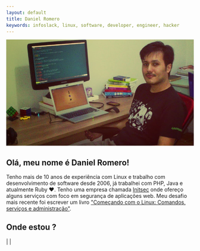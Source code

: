 ```yaml
---
layout: default
title: Daniel Romero
keywords: infoslack, linux, software, developer, engineer, hacker
---
```


![Daniel Romero](/images/daniel.png)

## Olá, meu nome é Daniel Romero!

Tenho mais de 10 anos de experiência com Linux e trabalho com desenvolvimento de
software desde 2006, já trabalhei com PHP, Java e atualmente Ruby ♥. Tenho uma
empresa chamada [Initsec](http://initsec.com) onde ofereço alguns serviços com
foco em segurança de aplicações web. Meu desafio mais recente foi escrever
um livro ["Começando com o Linux: Comandos, serviços e administração"](http://www.casadocodigo.com.br/products/livro-linux).

## Onde estou ?

<a href="https://github.com/infoslack"><i class="icon-github-alt icon-large"></i></a> |
<a href="http://www.linkedin.com/in/infoslack"><i class="icon-linkedin icon-large"></i></a> |
<a href="https://twitter.com/infoslack"><i class="icon-twitter icon-large"></i></a>
